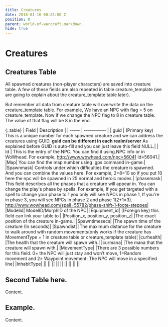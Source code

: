 ```yaml
---
title: Creatures
date: 2018-01-16 00:25:00 Z
position: 0
parent: world-of-warcraft.markdown
hide: true
---
```


# Creatures

## Creatures Table

All spawned creatures (non-player characters) are saved into creature table. A few of these fields are also repeated in table creature_template (we are going to explain about the creature_template table later).

But remember all data from creature table will overwrite the data on the creature_template table. For example, We have an NPC with flag = 5 on creature_template. Now if we change the NPC flag to 8 in creature table. The value of that flag will be 8 in the end.

{:.table}
| Field | Description |
| ----- | ----------- |
| guid   | (Primary key) This is a unique number for each spawned creature and we can address the creatures using GUID. **guid can be different in each realm/server** As explained before GUID is auto-fill and you can just leave this field NULL.|
|   Id   | This is the entry of the NPC. You can find it using.NPC info or in WoWhead. For example, http://www.wowhead.com/npc=56041 Id=56041.|
|Map| You can find the map number using .gps command in-game.|
|Spawnmask| Controls under which difficulties the creature is spawned. And you can combine the values here. For example, 2+8=10 so if you put 10 here the npc will be spawned in 25 normal and heroic modes.|
|phasemask| This field describes all the phases that a creature will appear in. You can change the play's phase by spells. For example, If you get targeted with a spell to change your phase to 1 you only will see NPCs in phase 1, If you're in phase 3, you will see NPCs in phase 2 and phase 1(2+1=3). http://www.wowhead.com/spell=55782/phase-shift-1-foote-steppes|
|Modelid| ModelID/MorphID of the NPC|
|Equipment_id| |(Foreign key) this field can link your table to |
|Position_x, position_y, position_z| |The exact position of the creature in-game.|
|Spawntimesecs| |The spawn time of the creature (In seconds)|
|Spawndist| |The maximum distance for the creature to walk around with random movements(only works if the creature has MovementType = 1 in creature table or creature_template table)|
|curhealth| |The health that the creature will spawn with.|
|curmana| |The mana that the creature will spawn with.|
|MovementType| |There are 3 possible numbers for this field. 0= the NPC will just stay and won’t move, 1=Random movement and 2= Waypoint movement: The NPC will move in a specified line|
|InhabitType| ||
|| ||
|| ||
|| ||
|| ||
## Second Table here.
Content.

## Example.
Content.
